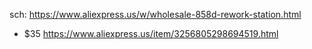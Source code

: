 sch: https://www.aliexpress.us/w/wholesale-858d-rework-station.html

- $35 https://www.aliexpress.us/item/3256805298694519.html
